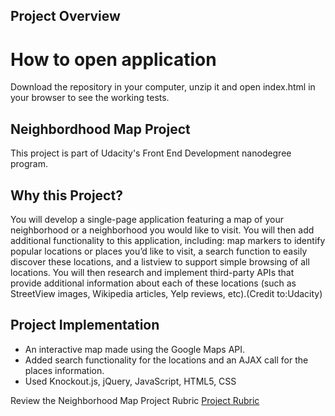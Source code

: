 ## Project Overview

# How to open application

Download the repository in your computer, unzip it and open index.html in your browser to see the working tests.

## Neighbordhood Map Project

This project is part of Udacity's Front End Development nanodegree program.

## Why this Project?

You will develop a single-page application featuring a map of your neighborhood or a neighborhood you would like to visit. You will then add additional functionality to this application, including: map markers to identify popular locations or places you’d like to visit, a search function to easily discover these locations, and a listview to support simple browsing of all locations. You will then research and implement third-party APIs that provide additional information about each of these locations (such as StreetView images, Wikipedia articles, Yelp reviews, etc).(Credit to:Udacity)

## Project Implementation

- An interactive map made using the Google Maps API.
- Added search functionality for the locations and an AJAX call for the places information.
- Used Knockout.js, jQuery, JavaScript, HTML5, CSS


Review the Neighborhood Map Project Rubric [Project Rubric](https://review.udacity.com/#!/rubrics/17/view)
